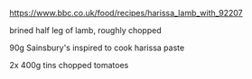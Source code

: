 https://www.bbc.co.uk/food/recipes/harissa_lamb_with_92207

brined half leg of lamb, roughly chopped

90g Sainsbury's inspired to cook harissa paste

2x 400g tins chopped tomatoes

